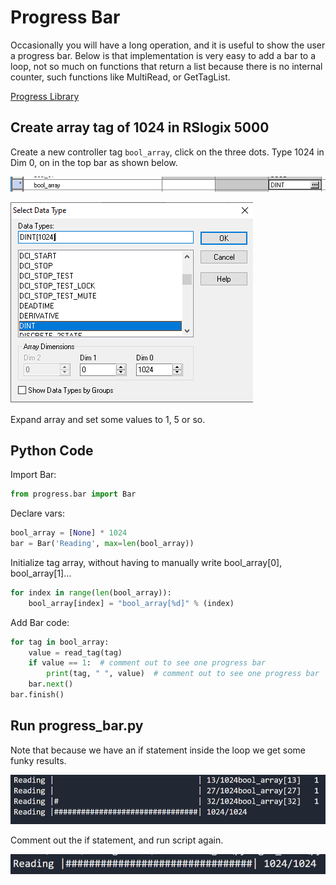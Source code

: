 # Progress Bar

Occasionally you will have a long operation, and it is useful to show the user a progress bar. Below is that implementation is very easy to add a bar to a loop, not so much on functions that return a list because there is no internal counter, such functions like MultiRead, or GetTagList.

[Progress Library](https://pypi.org/project/progress/)

## Create array tag of 1024 in RSlogix 5000

Create a new controller tag `bool_array`, click on the three dots. Type 1024 in Dim 0, on in the top bar as shown below.

![Create_Bool_01](../pics/create_bool_arr_01.PNG)

![Create_Bool_02](../pics/create_bool_arr_02.PNG)

Expand array and set some values to 1, 5 or so.

## Python Code

Import Bar:

```python
from progress.bar import Bar
```

Declare vars:

```python
bool_array = [None] * 1024
bar = Bar('Reading', max=len(bool_array))
```

Initialize tag array, without having to manually write bool_array[0], bool_array[1]...

```python
for index in range(len(bool_array)):
    bool_array[index] = "bool_array[%d]" % (index)
```

Add Bar code:

```python
for tag in bool_array:
    value = read_tag(tag)
    if value == 1:  # comment out to see one progress bar
        print(tag, " ", value)  # comment out to see one progress bar
    bar.next()
bar.finish()
```

## Run progress_bar.py

Note that because we have an if statement inside the loop we get some funky results.

![Bar_01](../pics/progressbar_01.PNG)

Comment out the if statement, and run script again.

![Bar_02](../pics/progressbar_02.PNG)
